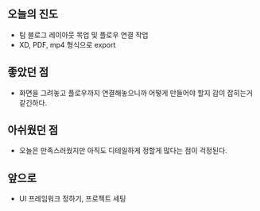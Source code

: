 ## 오늘의 진도

- 팀 블로그 레이아웃 목업 및 플로우 연결 작업
- XD, PDF, mp4 형식으로 export

## 좋았던 점

- 화면을 그려놓고 플로우까지 연결해놓으니까 어떻게 만들어야 할지 감이 잡히는거같긴하다.

## 아쉬웠던 점

- 오늘은 만족스러웠지만 아직도 디테일하게 정할게 많다는 점이 걱정된다.

## **앞으로**

- UI 프레임워크 정하기, 프로젝트 세팅
